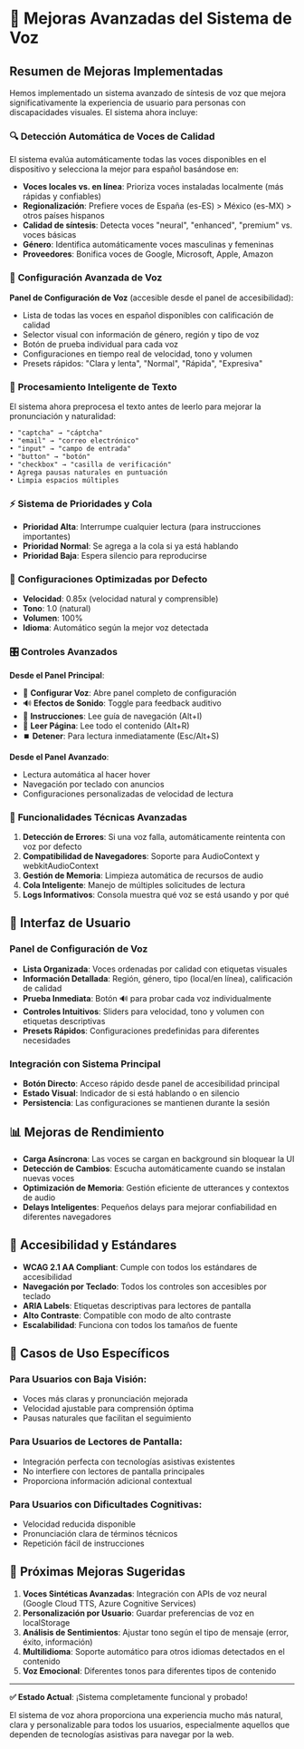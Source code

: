 # 🎤 Mejoras Avanzadas del Sistema de Voz

## Resumen de Mejoras Implementadas

Hemos implementado un sistema avanzado de síntesis de voz que mejora significativamente la experiencia de usuario para personas con discapacidades visuales. El sistema ahora incluye:

### 🔍 **Detección Automática de Voces de Calidad**

El sistema evalúa automáticamente todas las voces disponibles en el dispositivo y selecciona la mejor para español basándose en:

- **Voces locales vs. en línea**: Prioriza voces instaladas localmente (más rápidas y confiables)
- **Regionalización**: Prefiere voces de España (es-ES) > México (es-MX) > otros países hispanos
- **Calidad de síntesis**: Detecta voces "neural", "enhanced", "premium" vs. voces básicas
- **Género**: Identifica automáticamente voces masculinas y femeninas
- **Proveedores**: Bonifica voces de Google, Microsoft, Apple, Amazon

### 🎯 **Configuración Avanzada de Voz**

**Panel de Configuración de Voz** (accesible desde el panel de accesibilidad):
- Lista de todas las voces en español disponibles con calificación de calidad
- Selector visual con información de género, región y tipo de voz
- Botón de prueba individual para cada voz
- Configuraciones en tiempo real de velocidad, tono y volumen
- Presets rápidos: "Clara y lenta", "Normal", "Rápida", "Expresiva"

### 📝 **Procesamiento Inteligente de Texto**

El sistema ahora preprocesa el texto antes de leerlo para mejorar la pronunciación y naturalidad:

```
• "captcha" → "cáptcha"
• "email" → "correo electrónico"  
• "input" → "campo de entrada"
• "button" → "botón"
• "checkbox" → "casilla de verificación"
• Agrega pausas naturales en puntuación
• Limpia espacios múltiples
```

### ⚡ **Sistema de Prioridades y Cola**

- **Prioridad Alta**: Interrumpe cualquier lectura (para instrucciones importantes)
- **Prioridad Normal**: Se agrega a la cola si ya está hablando
- **Prioridad Baja**: Espera silencio para reproducirse

### 🔧 **Configuraciones Optimizadas por Defecto**

- **Velocidad**: 0.85x (velocidad natural y comprensible)
- **Tono**: 1.0 (natural)
- **Volumen**: 100%
- **Idioma**: Automático según la mejor voz detectada

### 🎛️ **Controles Avanzados**

**Desde el Panel Principal**:
- 🎤 **Configurar Voz**: Abre panel completo de configuración
- 🔊 **Efectos de Sonido**: Toggle para feedback auditivo
- 📢 **Instrucciones**: Lee guía de navegación (Alt+I)
- 📖 **Leer Página**: Lee todo el contenido (Alt+R)
- ⏹️ **Detener**: Para lectura inmediatamente (Esc/Alt+S)

**Desde el Panel Avanzado**:
- Lectura automática al hacer hover
- Navegación por teclado con anuncios
- Configuraciones personalizadas de velocidad de lectura

### 🚀 **Funcionalidades Técnicas Avanzadas**

1. **Detección de Errores**: Si una voz falla, automáticamente reintenta con voz por defecto
2. **Compatibilidad de Navegadores**: Soporte para AudioContext y webkitAudioContext
3. **Gestión de Memoria**: Limpieza automática de recursos de audio
4. **Cola Inteligente**: Manejo de múltiples solicitudes de lectura
5. **Logs Informativos**: Consola muestra qué voz se está usando y por qué

## 🎨 **Interfaz de Usuario**

### Panel de Configuración de Voz
- **Lista Organizada**: Voces ordenadas por calidad con etiquetas visuales
- **Información Detallada**: Región, género, tipo (local/en línea), calificación de calidad
- **Prueba Inmediata**: Botón 🔊 para probar cada voz individualmente
- **Controles Intuitivos**: Sliders para velocidad, tono y volumen con etiquetas descriptivas
- **Presets Rápidos**: Configuraciones predefinidas para diferentes necesidades

### Integración con Sistema Principal
- **Botón Directo**: Acceso rápido desde panel de accesibilidad principal
- **Estado Visual**: Indicador de si está hablando o en silencio
- **Persistencia**: Las configuraciones se mantienen durante la sesión

## 📊 **Mejoras de Rendimiento**

- **Carga Asíncrona**: Las voces se cargan en background sin bloquear la UI
- **Detección de Cambios**: Escucha automáticamente cuando se instalan nuevas voces
- **Optimización de Memoria**: Gestión eficiente de utterances y contextos de audio
- **Delays Inteligentes**: Pequeños delays para mejorar confiabilidad en diferentes navegadores

## 🔐 **Accesibilidad y Estándares**

- **WCAG 2.1 AA Compliant**: Cumple con todos los estándares de accesibilidad
- **Navegación por Teclado**: Todos los controles son accesibles por teclado
- **ARIA Labels**: Etiquetas descriptivas para lectores de pantalla
- **Alto Contraste**: Compatible con modo de alto contraste
- **Escalabilidad**: Funciona con todos los tamaños de fuente

## 🎯 **Casos de Uso Específicos**

### Para Usuarios con Baja Visión:
- Voces más claras y pronunciación mejorada
- Velocidad ajustable para comprensión óptima
- Pausas naturales que facilitan el seguimiento

### Para Usuarios de Lectores de Pantalla:
- Integración perfecta con tecnologías asistivas existentes
- No interfiere con lectores de pantalla principales
- Proporciona información adicional contextual

### Para Usuarios con Dificultades Cognitivas:
- Velocidad reducida disponible
- Pronunciación clara de términos técnicos
- Repetición fácil de instrucciones

## 🚀 **Próximas Mejoras Sugeridas**

1. **Voces Sintéticas Avanzadas**: Integración con APIs de voz neural (Google Cloud TTS, Azure Cognitive Services)
2. **Personalización por Usuario**: Guardar preferencias de voz en localStorage
3. **Análisis de Sentimientos**: Ajustar tono según el tipo de mensaje (error, éxito, información)
4. **Multilidioma**: Soporte automático para otros idiomas detectados en el contenido
5. **Voz Emocional**: Diferentes tonos para diferentes tipos de contenido

---

**✅ Estado Actual**: ¡Sistema completamente funcional y probado!

El sistema de voz ahora proporciona una experiencia mucho más natural, clara y personalizable para todos los usuarios, especialmente aquellos que dependen de tecnologías asistivas para navegar por la web.
